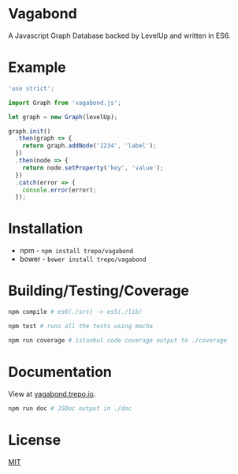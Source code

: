 # Vagabond
A Javascript Graph Database backed by LevelUp and written in ES6.

# Example

````javascript
'use strict';

import Graph from 'vagabond.js';

let graph = new Graph(levelUp);

graph.init()
  .then(graph => {
    return graph.addNode('1234', 'label');
  })
  .then(node => {
    return node.setProperty('key', 'value');
  })
  .catch(error => {
    console.error(error);
  });

````

# Installation

* npm - `npm install trepo/vagabond`
* bower - `bower install trepo/vagabond`

# Building/Testing/Coverage

````bash
npm compile # es6(./src) -> es5(./lib)

npm test # runs all the tests using mocha

npm run coverage # istanbul code coverage output to ./coverage
````

# Documentation

View at [vagabond.trepo.io](http://vagabond.trepo.io/).

````bash
npm run doc # JSDoc output in ./doc
````

# License
[MIT](LICENSE)